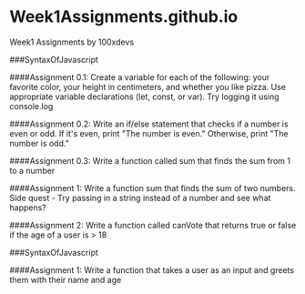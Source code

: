 # Week1Assignments.github.io
Week1 Assignments by 100xdevs

###SyntaxOfJavascript

####Assignment 0.1:
Create a variable for each of the following: your favorite color, your height in centimeters, and whether you like pizza. Use appropriate variable declarations (let, const, or var). Try logging it using console.log

####Assignment 0.2:
Write an if/else statement that checks if a number is even or odd. If it's even, print "The number is even." Otherwise, print "The number is odd."

####Assignment 0.3:
Write a function called sum that finds the sum from 1 to a number

####Assignment 1:
Write a function sum that finds the sum of two numbers. 
Side quest - Try passing in a string instead of a number and see what happens?

####Assignment 2:
Write a function called canVote that returns true or false if the age of a user is > 18

###SyntaxOfJavascript

####Assignment 1:
Write a function that takes a user as an input and greets them with their name and age





